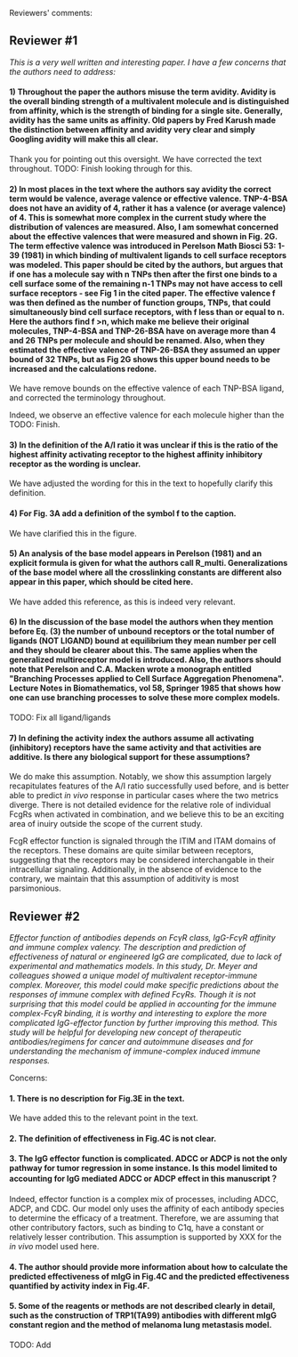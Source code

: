 Reviewers' comments:
## Reviewer #1

*This is a very well written and interesting paper. I have a few concerns that the authors need to address:*

#### 1) Throughout the paper the authors misuse the term avidity. Avidity is the overall binding strength of a multivalent molecule and is distinguished from affinity, which is the strength of binding for a single site. Generally, avidity has the same units as affinity. Old papers by Fred Karush made the distinction between affinity and avidity very clear and simply Googling avidity will make this all clear.

Thank you for pointing out this oversight. We have corrected the text throughout.
TODO: Finish looking through for this.

#### 2) In most places in the text where the authors say avidity the correct term would be valence, average valence or effective valence. TNP-4-BSA does not have an avidity of 4, rather it has a valence (or average valence) of 4. This is somewhat more complex in the current study where the distribution of valences are measured. Also, I am somewhat concerned about the effective valences that were measured and shown in Fig. 2G. The term effective valence was introduced in Perelson Math Biosci 53: 1-39 (1981) in which binding of multivalent ligands to cell surface receptors was modeled. This paper should be cited by the authors, but argues that if one has a molecule say with n TNPs then after the first one binds to a cell surface some of the remaining n-1 TNPs may not have access to cell surface receptors - see Fig 1 in the cited paper. The effective valence f was then defined as the number of function groups, TNPs, that could simultaneously bind cell surface receptors, with f less than or equal to n. Here the authors find f >n, which make me believe their original molecules, TNP-4-BSA and TNP-26-BSA have on average more than 4 and 26 TNPs per molecule and should be renamed. Also, when they estimated the effective valence of TNP-26-BSA they assumed an upper bound of 32 TNPs, but as Fig 2G shows this upper bound needs to be increased and the calculations redone.

We have remove bounds on the effective valence of each TNP-BSA ligand, and corrected the terminology throughout.

Indeed, we observe an effective valence for each molecule higher than the 
TODO: Finish.

#### 3) In the definition of the A/I ratio it was unclear if this is the ratio of the highest affinity activating receptor to the highest affinity inhibitory receptor as the wording is unclear.

We have adjusted the wording for this in the text to hopefully clarify this definition.

#### 4) For Fig. 3A add a definition of the symbol f to the caption.

We have clarified this in the figure.

#### 5) An analysis of the base model appears in Perelson (1981) and an explicit formula is given for what the authors call R_multi. Generalizations of the base model where all the crosslinking constants are different also appear in this paper, which should be cited here.

We have added this reference, as this is indeed very relevant.

#### 6) In the discussion of the base model the authors when they mention before Eq. (3) the number of unbound receptors or the total number of ligands (NOT LIGAND) bound at equilibrium they mean number per cell and they should be clearer about this. The same applies when the generalized multireceptor model is introduced. Also, the authors should note that Perelson and C.A. Macken wrote a monograph entitled "Branching Processes applied to Cell Surface Aggregation Phenomena". Lecture Notes in Biomathematics, vol 58, Springer 1985 that shows how one can use branching processes to solve these more complex models.


TODO: Fix all ligand/ligands


#### 7) In defining the activity index the authors assume all activating (inhibitory) receptors have the same activity and that activities are additive. Is there any biological support for these assumptions?

We do make this assumption. Notably, we show this assumption largely recapitulates features of the A/I ratio successfully used before, and is better able to predict *in vivo* response in particular cases where the two metrics diverge. There is not detailed evidence for the relative role of individual FcgRs when activated in combination, and we believe this to be an exciting area of inuiry outside the scope of the current study. 

FcgR effector function is signaled through the ITIM and ITAM domains of the receptors. These domains are quite similar between receptors, suggesting that the receptors may be considered interchangable in their intracellular signaling. Additionally, in the absence of evidence to the contrary, we maintain that this assumption of additivity is most parsimonious.


## Reviewer #2

*Effector function of antibodies depends on FcγR class, IgG-FcγR affinity and immune complex valency. The description and prediction of effectiveness of natural or engineered IgG are complicated, due to lack of experimental and mathematics models. In this study, Dr. Meyer and colleagues showed a unique model of multivalent receptor-immune complex. Moreover, this model could make specific predictions about the responses of immune complex with defined FcγRs. Though it is not surprising that this model could be applied in accounting for the immune complex-FcγR binding, it is worthy and interesting to explore the more complicated IgG-effector function by further improving this method. This study will be helpful for developing new concept of therapeutic antibodies/regimens for cancer and autoimmune diseases and for understanding the mechanism of immune-complex induced immune responses.*

Concerns:

#### 1. There is no description for Fig.3E in the text.

We have added this to the relevant point in the text.

#### 2. The definition of effectiveness in Fig.4C is not clear.



#### 3. The IgG effector function is complicated. ADCC or ADCP is not the only pathway for tumor regression in some instance. Is this model limited to accounting for IgG mediated ADCC or ADCP effect in this manuscript？

Indeed, effector function is a complex mix of processes, including ADCC, ADCP, and CDC. Our model only uses the affinity of each antibody species to determine the efficacy of a treatment. Therefore, we are assuming that other contributory factors, such as binding to C1q, have a constant or relatively lesser contribution. This assumption is supported by XXX for the *in vivo* model used here.

#### 4. The author should provide more information about how to calculate the predicted effectiveness of mIgG in Fig.4C and the predicted effectiveness quantified by activity index in Fig.4F.



#### 5. Some of the reagents or methods are not described clearly in detail, such as the construction of TRP1(TA99) antibodies with different mIgG constant region and the method of melanoma lung metastasis model.

TODO: Add
